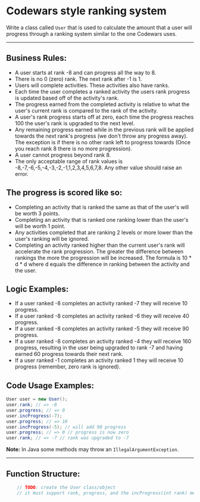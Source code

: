 # Codewars style ranking system

Write a class called `User` that is used to calculate the amount that a user will progress through a ranking system similar to the one Codewars uses.

---

## Business Rules:

- A user starts at rank -8 and can progress all the way to 8.
- There is no 0 (zero) rank. The next rank after -1 is 1.
- Users will complete activities. These activities also have ranks.
- Each time the user completes a ranked activity the users rank progress is updated based off of the activity's rank.
- The progress earned from the completed activity is relative to what the user's current rank is compared to the rank of the activity.
- A user's rank progress starts off at zero, each time the progress reaches 100 the user's rank is upgraded to the next level.
- Any remaining progress earned while in the previous rank will be applied towards the next rank's progress (we don't throw any progress away). The exception is if there is no other rank left to progress towards (Once you reach rank 8 there is no more progression).
- A user cannot progress beyond rank 8.
- The only acceptable range of rank values is -8,-7,-6,-5,-4,-3,-2,-1,1,2,3,4,5,6,7,8. Any other value should raise an error.

## The progress is scored like so:

- Completing an activity that is ranked the same as that of the user's will be worth 3 points.
- Completing an activity that is ranked one ranking lower than the user's will be worth 1 point.
- Any activities completed that are ranking 2 levels or more lower than the user's ranking will be ignored.
- Completing an activity ranked higher than the current user's rank will accelerate the rank progression. The greater the difference between rankings the more the progression will be increased. The formula is 10 * d * d where d equals the difference in ranking between the activity and the user.

## Logic Examples:

- If a user ranked -8 completes an activity ranked -7 they will receive 10 progress.
- If a user ranked -8 completes an activity ranked -6 they will receive 40 progress.
- If a user ranked -8 completes an activity ranked -5 they will receive 90 progress.
- If a user ranked -8 completes an activity ranked -4 they will receive 160 progress, resulting in the user being upgraded to rank -7 and having earned 60 progress towards their next rank.
- If a user ranked -1 completes an activity ranked 1 they will receive 10 progress (remember, zero rank is ignored).

## Code Usage Examples:

```java
User user = new User();
user.rank; // => -8
user.progress; // => 0
user.incProgress(-7);
user.progress; // => 10
user.incProgress(-5); // will add 90 progress
user.progress; // => 0 // progress is now zero
user.rank; // => -7 // rank was upgraded to -7
```

**Note:** In Java some methods may throw an `IllegalArgumentException`.

---

## Function Structure:

```java
    // TODO: create the User class/object
    // it must support rank, progress, and the incProgress(int rank) method
